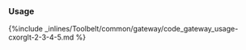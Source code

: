 <!-- post: -->


### Usage

{%include _inlines/Toolbelt/common/gateway/code_gateway_usage-cxorglt-2-3-4-5.md %}
